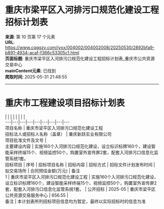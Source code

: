 # 重庆市梁平区入河排污口规范化建设工程招标计划表

**来源**: 第 10 页第 17 个元素  
**URL**: https://www.cqggzy.com/jyxx/004002/004002008/20250530/2892bfa9-b891-4934-acaf-f366c53305c1.html  
**页面标题**: 重庆市梁平区入河排污口规范化建设工程招标计划表_重庆市公共资源交易中心  
**mainContent元素**: 已找到  
**爬取时间**: 2025-05-31 21:48:55

---

# 重庆市工程建设项目招标计划表

|  |  |  |  |  |  |  |   
---|---|---|---|---|---|---|---|---  
项目名称 | 重庆市梁平区入河排污口规范化建设工程  
招标法人或招标人名称（盖章） |  重庆新跃实业有限公司   
项目批准文件及文号 |   
主要建设内容 | 实施160个入河排污口规范化建设，设立标识标牌160个，建设智能采样终端15个、视频监控50个，购置室外宣传屏2套，配套入河排污口信息化监管系统1套。  
招标项目 | 序号 | 招标项目名称 | 招标内容 | 招标方式 | 招标文件计划发布时间 | 拟交易场所 | 合同预估金额(万元) | 备注  
1 | 重庆市梁平区入河排污口规范化建设工程 | 实施160个入河排污口规范化建设，设立标识标牌160个，建设智能采样终端15个、视频监控50个，购置室外宣传屏2套，配套入河排污口信息化监管系统1套。 | 公开招标 | 2025-05 | 重庆市梁平区公共资源交易服务中心 | 656.55 |   
备注 | 本计划表所列招标项目信息均为暂定，最终以实际招标时的信息为准  
  
  
  


